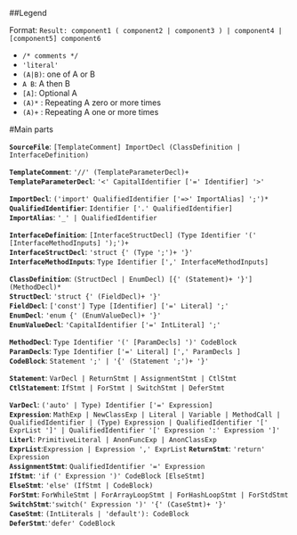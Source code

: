 ##Legend

Format: 
`Result: component1 ( component2 | component3 ) | component4 | [component5] component6`

- `/* comments */`
- `'literal'`
- `(A|B)`: one of A or B
- `A B`: A then B
- `[A]`: Optional A
- `(A)*` : Repeating A zero or more times
- `(A)+` : Repeating A one or more times

#Main parts

**`SourceFile`**: `[TemplateComment] ImportDecl (ClassDefinition | InterfaceDefinition)`  

**`TemplateComment`**: `'//' (TemplateParameterDecl)+`  
**`TemplateParameterDecl`**: `'<' CapitalIdentifier ['=' Identifier] '>'`  

**`ImportDecl`**: `('import' QualifiedIdentifier ['=>' ImportAlias] ';')*`  
**`QualifiedIdentifier`**: `Identifier ['.' QualifiedIdentifier]`  
**`ImportAlias`**: `'_' | QualifiedIdentifier`  

**`InterfaceDefinition`**: `[InterfaceStructDecl] (Type Identifier '(' [InterfaceMethodInputs] ');')+`  
**`InterfaceStructDecl`**: `'struct {' (Type ';')+ '}'`  
**`InterfaceMethodInputs`**: `Type Identifier [',' InterfaceMethodInputs]`  

**`ClassDefinition`**: `(StructDecl | EnumDecl) [{' (Statement)+ '}'] (MethodDecl)*`  
**`StructDecl`**: `'struct {' (FieldDecl)+ '}'`  
**`FieldDecl`**: `['const'] Type [Identifier] ['=' Literal] ';'`  
**`EnumDecl`**: `'enum {' (EnumValueDecl)+ '}'`  
**`EnumValueDecl`**: `'CapitalIdentifier ['=' IntLiteral] ';'`  

**`MethodDecl`**: `Type Identifier '(' [ParamDecls] ')' CodeBlock`  
**`ParamDecls`**: `Type Identifier ['=' Literal] [',' ParamDecls ]`  
**`CodeBlock`**: `Statement ';' | '{' (Statement ';')+ '}'`  

**`Statement`**: `VarDecl | ReturnStmt | AssignmentStmt | CtlStmt`  
**`CtlStatement`**: `IfStmt | ForStmt | SwitchStmt | DeferStmt`  

**`VarDecl`**: `('auto' | Type) Identifier ['=' Expression]`  
**`Expression`**: `MathExp | NewClassExp | Literal | Variable | MethodCall | QualifiedIdentifier | (Type) Expression | QualifiedIdentifier '[' ExprList ']' | QualifiedIdentifier '[' Expression ':' Expression ']'`  
**`Literl`**: `PrimitiveLiteral | AnonFuncExp | AnonClassExp`
**`ExprList`**:`Expression | Expression ',' ExprList`
**`ReturnStmt`**: `'return' Expression`  
**`AssignmentStmt`**: `QualifiedIdentifier '=' Expression`  
**`IfStmt`**: `'if (' Expression ')' CodeBlock [ElseStmt]`  
**`ElseStmt`**: `'else' (IfStmt | CodeBlock)`  
**`ForStmt`**: `ForWhileStmt | ForArrayLoopStmt | ForHashLoopStmt | ForStdStmt`  
**`SwitchStmt`**:`'switch(' Expression ')' '{' (CaseStmt)+ '}'`  
**`CaseStmt`**: `(IntLiterals | 'default'): CodeBlock`  
**`DeferStmt`**:`'defer' CodeBlock`  


